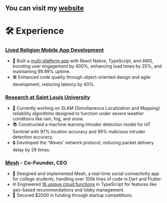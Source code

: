## You can visit my [website](https://stuartwastaken.github.io/Stuartwastaken/)

# 🛠 Experience

### [Lived Religion Mobile App Development](https://religioninplace.org/blog/)
- 📱 Built a [multi-platform app](https://github.com/oss-slu/lrda_mobile) with React Native, TypeScript, and AWS, boosting user engagement by 400%, enhancing load times by 25%, and maintaining 99.99% uptime.
- 🛠 Enhanced code quality through object-oriented design and agile development, reducing latency by 40%.

### [Research at Saint Louis University](https://ieeexplore.ieee.org/document/10106093/authors#authors)
- 🚗 Currently working on SLAM (Simultaneous Localization and Mapping) reliability algorithms designed to function under severe weather conditions like rain, fog, and snow.
- 📚 Constructed a machine learning intruder detection model for IoT Sentinel with 97% location accuracy and 99% malicious intruder detection accuracy.
- 🔒 Developed the 'Waves' network protocol, reducing packet delivery delay by 29 times.

### [Mesh](https://mesh-local.com) - Co-Founder, CEO
- 🤝 Designed and implemented Mesh, a real-time social connectivity app for college students, handling over 100k lines of code in Dart and Flutter.
- 🌐 Engineered [16 unique cloud functions](https://github.com/Stuartwastaken/Mesh_CloudFunctions) in TypeScript for features like geo-based recommendations and lobby management.
- 🚀 Secured $2000 in funding through startup competitions.


